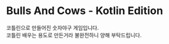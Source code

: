 ﻿Bulls And Cows - Kotlin Edition
=============
코틀린으로 만들어진 숫자야구 게임입니다.   
코틀린 배우는 용도로 만든거라 불완전하니 양해 부탁드립니다.